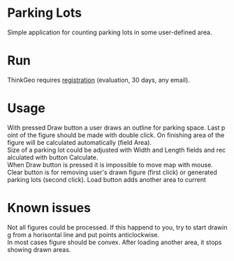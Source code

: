 ﻿# Parking Lots
Simple application for counting parking lots in some user-defined area.
# Run
ThinkGeo requires [registration](https://helpdesk.thinkgeo.com/register) (evaluation, 30 days, any email).
# Usage
With pressed Draw button a user draws an outline for parking space. Last point of the figure should be made with double click. On finishing area of the figure will be calculated automatically (field Area).
Size of a parking lot could be adjusted with Width and Length fields and recalculated with button Calculate.
When Draw button is pressed it is impossible to move map with mouse.
Clear button is for removing user's drawn figure (first click) or generated parking lots (second click).
Load button adds another area to current 
# Known issues
Not all figures could be processed. If this happend to you, try to start drawing from a horisontal line and put points anticlockwise.
In most cases figure should be convex.
After loading another area, it stops showing drawn areas.
